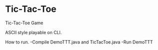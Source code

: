 # Tic-Tac-Toe
Tic-Tac-Toe Game

ASCII style playable on CLI.

How to run.
-Compile DemoTTT.java and TicTacToe.java
-Run DemoTTT
